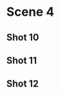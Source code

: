 # Scene 4

## Shot 10

<!--@include: ./shot10.md{3,}-->

## Shot 11

<!--@include: ./shot11.md{3,}-->

## Shot 12

<!--@include: ./shot12.md{3,}-->
